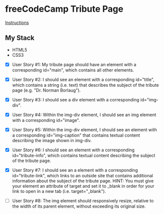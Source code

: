 # freeCodeCamp Tribute Page

[Instructions](https://beta.freecodecamp.org/en/challenges/applied-responsive-web-design-projects/build-a-tribute-page)

## My Stack
- HTML5
- CSS3

- [X] User Story #1: My tribute page should have an element with a corresponding id="main", which contains all other elements.

- [X] User Story #2: I should see an element with a corresponding id="title", which contains a string (i.e. text) that describes the subject of the tribute page (e.g. "Dr. Norman Borlaug").

- [X] User Story #3: I should see a div element with a corresponding id="img-div".

- [X] User Story #4: Within the img-div element, I should see an img element with a corresponding id="image".

- [X] User Story #5: Within the img-div element, I should see an element with a corresponding id="img-caption" that contains textual content describing the image shown in img-div.

- [X] User Story #6: I should see an element with a corresponding id="tribute-info", which contains textual content describing the subject of the tribute page.

- [X] User Story #7: I  should see an a element with a corresponding id="tribute-link", which links to an outside site that contains additional information about the subject of the tribute page. HINT: You must give your element an attribute of target and set it to _blank in order for your link to open in a new tab (i.e. target="_blank").

- [ ] User Story #8: The img element should responsively resize, relative to the width of its parent element, without exceeding its original size.
